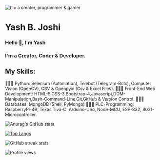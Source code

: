 ![I'm a creater, programmer & gamer](https://pbs.twimg.com/profile_banners/1465363072571232261/1648129420/600x200)

# Yash B. Joshi
### Hello 👋, I'm Yash
### I'm a Creator, Coder & Developer.

## My Skills:
👨🏽‍💻 Python: Selenium (Automation), Telebot (Telegram-Bots), Computer Vision (OpenCV), CSV & Openpyxl (Csv & Excel Files).
👨🏽‍💻 Front-End Web Development: HTML-5,CSS-3,Bootstrap-4,Javascript,DOM-Manipulation,Bash-Command-Line,Git,GitHub & Version Control.
👨🏽‍💻 Databases: MongoDB (Shell, PyMongo)
👨🏽‍💻 PLC-Programming: RaspberryPi-4B, Texas Tiva-C ,Arduino-Uno, Node-MCU, ESP-832, 8031-Microcontroller.

![Anurag's GitHub stats](https://github-readme-stats.vercel.app/api?username=YJ-928&theme=great-gatsby&show_icons=true)

[![Top Langs](https://github-readme-stats.vercel.app/api/top-langs/?username=YJ-928&layout=compact&theme=great-gatsby)](https://github.com/anuraghazra/github-readme-stats)

![GitHub streak stats](https://github-readme-streak-stats.herokuapp.com/?user=YJ-928&theme=great-gatsby)  

![Profile views](https://gpvc.arturio.dev/YJ-928)

